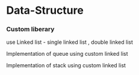 # Data-Structure
### Custom liberary
use Linked list - single linked list , double linked list

Implementation of queue using custom linked list

Implementation of stack using custom linked list
